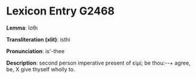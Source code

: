 # Lexicon Entry G2468

**Lemma**: ἴσθι

**Transliteration (xlit)**: ísthi

**Pronunciation**: is'-thee

**Description**:
second person imperative present of εἰμί; be thou:--+ agree, be, X give thyself wholly to.
